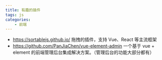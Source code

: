 ```yaml
---
title: 有趣的插件
tags: js
categories:
    - 前端
---
```


-   https://sortablejs.github.io/ 拖拽的插件，支持 Vue、React 等主流框架
-   https://github.com/PanJiaChen/vue-element-admin 一个基于 vue + element 的前端管理后台集成解决方案。（管理后台的功能大部分都有）
